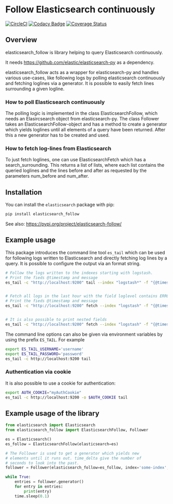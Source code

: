 # Follow Elasticsearch continuously
[![CircleCI](https://circleci.com/gh/mdreem/elasticsearch_follow.svg?style=svg&circle-token=a53243ea7942ee439f51be3ea4fce2628ed4d58f)](https://circleci.com/gh/mdreem/elasticsearch_follow)
[![Codacy Badge](https://api.codacy.com/project/badge/Grade/d192317c5ff74fd7a17dc5c0c2f13317)](https://www.codacy.com/manual/mdreem/elasticsearch_follow?utm_source=github.com&amp;utm_medium=referral&amp;utm_content=mdreem/elasticsearch_follow&amp;utm_campaign=Badge_Grade)
[![Coverage Status](https://coveralls.io/repos/github/mdreem/elasticsearch_follow/badge.svg?branch=master)](https://coveralls.io/github/mdreem/elasticsearch_follow?branch=master)

## Overview

elasticsearch_follow is library helping to query Elasticsearch continuously.

It needs <https://github.com/elastic/elasticsearch-py> as a dependency.

elasticsearch_follow acts as a wrapper for elasticsearch-py and handles various
use-cases, like following logs by polling elasticsearch continuously and fetching
loglines via a generator. It is possible to easily fetch lines surrounding a
given logline.

### How to poll Elasticsearch continuously

The polling logic is implemented in the class ElasticsearchFollow, which needs
an Elasircsearch object from elasticsearch-py. The class Follower takes an
ElasticsearchFollow-object and has a method to create a generator which yields
loglines until all elements of a query have been returned. After this a new
generator has to be created and used.

### How to fetch log-lines from Elasticsearch

To just fetch loglines, one can use ElasticsearchFetch which has
a search_surrounding. This returns a list of lists, where each list contains
the queried loglines and the lines before and after as requested by the parameters 
num_before and num_after.

## Installation

You can install the ``elasticsearch`` package with pip:

```bash
pip install elasticsearch_follow
```

See also: <https://pypi.org/project/elasticsearch-follow/>

## Example usage

This package introduces the command line tool ``es_tail`` which can be used for
following logs written to Elasticsearch and directly fetching log lines by a query.
It is possible to configure the output via an format string.

```bash
# Follow the logs written to the indexes starting with logstash.
# Print the fieds @timestamp and message
es_tail -c "http://localhost:9200" tail --index "logstash*" -f "{@timestamp} {message}" 


# Fetch all logs in the last hour with the field loglevel contains ERROR and fetch the two lines before and after.
# Print the fieds @timestamp and message
es_tail -c "http://localhost:9200" fetch --index "logstash" -f "{@timestamp} {message}" --query loglevel:ERROR -A 2 -B 2 -F "now-1h" 


# It is also possible to print nested fields
es_tail -c "http://localhost:9200" fetch --index "logstash" -f "{@timestamp} {message} {kv[field]} {kv[nested][field]}" -F "now-1h" 
```

The command line options can also be given via environment variables by using the prefix ``ES_TAIL``.
For example
```bash
export ES_TAIL_USERNAME='username'
export ES_TAIL_PASSWORD='password'
es_tail -c http://localhost:9200 tail
```

### Authentication via cookie

It is also possible to use a cookie for authentication:

```bash
export AUTH_COOKIE="myAuthCookie"
es_tail -c http://localhost:9200 -o $AUTH_COOKIE tail
```

## Example usage of the library

```python
from elasticsearch import Elasticsearch
from elasticsearch_follow import ElasticsearchFollow, Follower

es = Elasticsearch()
es_follow = ElasticsearchFollow(elasticsearch=es)

# The Follower is used to get a generator which yields new 
# elements until it runs out. time_delta give the number of
# seconds to look into the past.
follower = Follower(elasticsearch_follow=es_follow, index='some-index', time_delta=60)

while True:
    entries = follower.generator()
    for entry in entries:
        print(entry)
    time.sleep(0.1)
```
